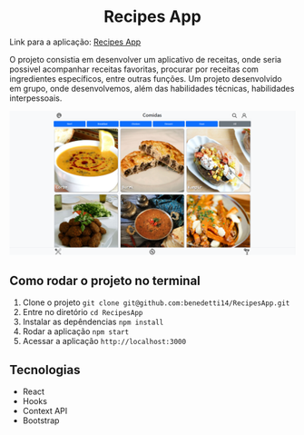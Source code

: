 <h1 align="center"> Recipes App </h1>
<p> Link para a aplicação: <a href=https://benedetti14.github.io/RecipesApp/>Recipes App</a> </p>

O projeto consistia em desenvolver um aplicativo de receitas, onde seria possivel acompanhar receitas favoritas, procurar por receitas com ingredientes específicos, entre outras funções. Um projeto desenvolvido em grupo, onde desenvolvemos, além das habilidades técnicas, habilidades interpessoais.

<img src="Recipes-App.png" alt="Imagem ta tela principal do App"/>

<h2> Como rodar o projeto no terminal </h2>

1. Clone o projeto `git clone git@github.com:benedetti14/RecipesApp.git`
2. Entre no diretório `cd RecipesApp`
3. Instalar as depêndencias `npm install`
4. Rodar a aplicação `npm start`
5. Acessar a aplicação `http://localhost:3000`

<h2> Tecnologias </h2>

* React
* Hooks
* Context API
* Bootstrap
